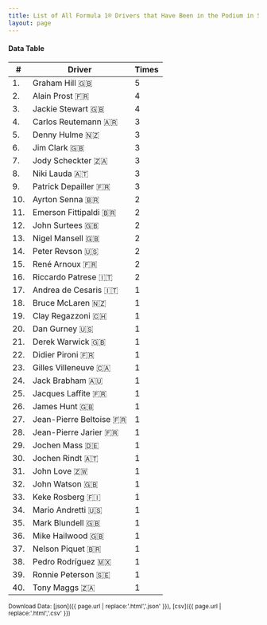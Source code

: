 ```yaml
---
title: List of All Formula 1® Drivers that Have Been in the Podium in South Africa by Number of Times
layout: page
---
```


<canvas id="chart" width="400" height="180"></canvas>
<script>
var data = {
    "datasets": [
        {
            "backgroundColor": "#f3a935",
            "borderColor": "#f68639",
            "borderWidth": 1,
            "data": [
                5.0,
                4.0,
                4.0,
                3.0,
                3.0,
                3.0,
                3.0,
                3.0,
                3.0,
                2.0,
                2.0,
                2.0,
                2.0,
                2.0,
                2.0,
                2.0,
                1.0,
                1.0,
                1.0,
                1.0,
                1.0,
                1.0,
                1.0,
                1.0,
                1.0,
                1.0,
                1.0,
                1.0,
                1.0,
                1.0,
                1.0,
                1.0,
                1.0,
                1.0,
                1.0,
                1.0,
                1.0,
                1.0,
                1.0,
                1.0
            ],
            "label": "Times"
        }
    ],
    "labels": [
        "Graham Hill",
        "Alain Prost",
        "Jackie Stewart",
        "Carlos Reutemann",
        "Denny Hulme",
        "Jim Clark",
        "Jody Scheckter",
        "Niki Lauda",
        "Patrick Depailler",
        "Ayrton Senna",
        "Emerson Fittipaldi",
        "John Surtees",
        "Nigel Mansell",
        "Peter Revson",
        "René Arnoux",
        "Riccardo Patrese",
        "Andrea de Cesaris",
        "Bruce McLaren",
        "Clay Regazzoni",
        "Dan Gurney",
        "Derek Warwick",
        "Didier Pironi",
        "Gilles Villeneuve",
        "Jack Brabham",
        "Jacques Laffite",
        "James Hunt",
        "Jean-Pierre Beltoise",
        "Jean-Pierre Jarier",
        "Jochen Mass",
        "Jochen Rindt",
        "John Love",
        "John Watson",
        "Keke Rosberg",
        "Mario Andretti",
        "Mark Blundell",
        "Mike Hailwood",
        "Nelson Piquet",
        "Pedro Rodríguez",
        "Ronnie Peterson",
        "Tony Maggs"
    ]
};
var options = {
  legend: {
    display: false
  },
  scales: {
    xAxes: [{
      ticks: {
        beginAtZero: true,
        maxRotation: 180,
        display: window.innerWidth > 800
      }
    }],
    yAxes: [{
      ticks: {
        beginAtZero: true
      }
    }]
  },
  onResize: function(chart, size) {
    chart.options.scales.xAxes[0].ticks.display = size.width > 800;
  }
};
new Chart("chart", {
    data: data,
    type: 'bar',
    options: options
});
</script>



#### Data Table

| # | Driver | Times |
|--|--|--|
| 1. | Graham Hill 🇬🇧 | 5 |
| 2. | Alain Prost 🇫🇷 | 4 |
| 3. | Jackie Stewart 🇬🇧 | 4 |
| 4. | Carlos Reutemann 🇦🇷 | 3 |
| 5. | Denny Hulme 🇳🇿 | 3 |
| 6. | Jim Clark 🇬🇧 | 3 |
| 7. | Jody Scheckter 🇿🇦 | 3 |
| 8. | Niki Lauda 🇦🇹 | 3 |
| 9. | Patrick Depailler 🇫🇷 | 3 |
| 10. | Ayrton Senna 🇧🇷 | 2 |
| 11. | Emerson Fittipaldi 🇧🇷 | 2 |
| 12. | John Surtees 🇬🇧 | 2 |
| 13. | Nigel Mansell 🇬🇧 | 2 |
| 14. | Peter Revson 🇺🇸 | 2 |
| 15. | René Arnoux 🇫🇷 | 2 |
| 16. | Riccardo Patrese 🇮🇹 | 2 |
| 17. | Andrea de Cesaris 🇮🇹 | 1 |
| 18. | Bruce McLaren 🇳🇿 | 1 |
| 19. | Clay Regazzoni 🇨🇭 | 1 |
| 20. | Dan Gurney 🇺🇸 | 1 |
| 21. | Derek Warwick 🇬🇧 | 1 |
| 22. | Didier Pironi 🇫🇷 | 1 |
| 23. | Gilles Villeneuve 🇨🇦 | 1 |
| 24. | Jack Brabham 🇦🇺 | 1 |
| 25. | Jacques Laffite 🇫🇷 | 1 |
| 26. | James Hunt 🇬🇧 | 1 |
| 27. | Jean-Pierre Beltoise 🇫🇷 | 1 |
| 28. | Jean-Pierre Jarier 🇫🇷 | 1 |
| 29. | Jochen Mass 🇩🇪 | 1 |
| 30. | Jochen Rindt 🇦🇹 | 1 |
| 31. | John Love 🇿🇼 | 1 |
| 32. | John Watson 🇬🇧 | 1 |
| 33. | Keke Rosberg 🇫🇮 | 1 |
| 34. | Mario Andretti 🇺🇸 | 1 |
| 35. | Mark Blundell 🇬🇧 | 1 |
| 36. | Mike Hailwood 🇬🇧 | 1 |
| 37. | Nelson Piquet 🇧🇷 | 1 |
| 38. | Pedro Rodríguez 🇲🇽 | 1 |
| 39. | Ronnie Peterson 🇸🇪 | 1 |
| 40. | Tony Maggs 🇿🇦 | 1 |

<small>Download Data: [json]({{ page.url | replace:'.html','.json' }}), [csv]({{ page.url | replace:'.html','.csv' }})</small>
